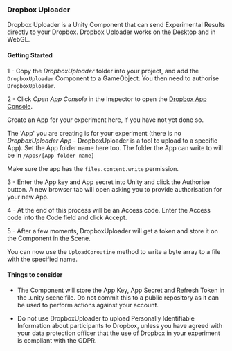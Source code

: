 ### Dropbox Uploader

Dropbox Uploader is a Unity Component that can send Experimental Results directly to your Dropbox. Dropbox Uploader works on the Desktop and in WebGL.

#### Getting Started

1 - Copy the *DropboxUploader* folder into your project, and add the `DropboxUploader` Component to a GameObject. You then need to authorise `DropboxUploader`.

2 - Click *Open App Console* in the Inspector to open the [Dropbox App Console](https://www.dropbox.com/developers/apps). 

Create an App for your experiment here, if you have not yet done so.

The 'App' you are creating is for your experiment (there is no *DropboxUploader App* - DropboxUploader is a tool to upload to a specific App). Set the App folder name here too. The folder the App can write to will be in `/Apps/[App folder name]`

Make sure the app has the `files.content.write` permission.

3 - Enter the App key and App secret into Unity and click the Authorise button. A new browser tab will open asking you to provide authorisation for your new App.

4 - At the end of this process will be an Access code. Enter the Access code into the Code field and click Accept.

5 - After a few moments, DropboxUploader will get a token and store it on the Component in the Scene.


You can now use the `UploadCoroutine` method to write a byte array to a file with the specified name.


#### Things to consider

* The Component will store the App Key, App Secret and Refresh Token in the .unity scene file. Do not commit this to a public repository as it can be used to perform actions against your account.

* Do not use DropboxUploader to upload Personally Identifiable Information about participants to Dropbox, unless you have agreed with your data protection officer that the use of Dropbox in your experiment is compliant with the GDPR.


